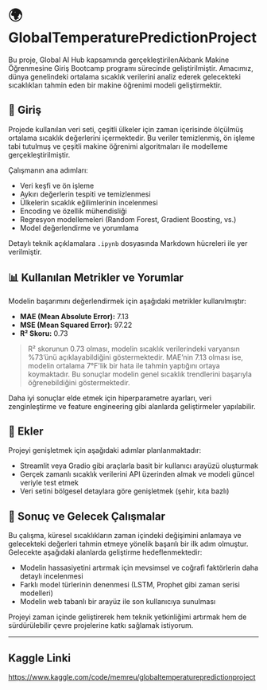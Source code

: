 # 🌍 GlobalTemperaturePredictionProject

Bu proje, Global AI Hub kapsamında gerçekleştirilenAkbank Makine Öğrenmesine Giriş Bootcamp programı sürecinde geliştirilmiştir. Amacımız, dünya genelindeki ortalama sıcaklık verilerini analiz ederek gelecekteki sıcaklıkları tahmin eden bir makine öğrenimi modeli geliştirmektir.

## 📌 Giriş

Projede kullanılan veri seti, çeşitli ülkeler için zaman içerisinde ölçülmüş ortalama sıcaklık değerlerini içermektedir. Bu veriler temizlenmiş, ön işleme tabi tutulmuş ve çeşitli makine öğrenimi algoritmaları ile modelleme gerçekleştirilmiştir.

Çalışmanın ana adımları:

- Veri keşfi ve ön işleme
- Aykırı değerlerin tespiti ve temizlenmesi
- Ülkelerin sıcaklık eğilimlerinin incelenmesi
- Encoding ve özellik mühendisliği
- Regresyon modellemeleri (Random Forest, Gradient Boosting, vs.)
- Model değerlendirme ve yorumlama

Detaylı teknik açıklamalara `.ipynb` dosyasında Markdown hücreleri ile yer verilmiştir.

## 📊 Kullanılan Metrikler ve Yorumlar

Modelin başarımını değerlendirmek için aşağıdaki metrikler kullanılmıştır:

- **MAE (Mean Absolute Error):** 7.13  
- **MSE (Mean Squared Error):** 97.22  
- **R² Skoru:** 0.73  

> R² skorunun 0.73 olması, modelin sıcaklık verilerindeki varyansın %73’ünü açıklayabildiğini göstermektedir. MAE’nin 7.13 olması ise, modelin ortalama 7°F'lik bir hata ile tahmin yaptığını ortaya koymaktadır. Bu sonuçlar modelin genel sıcaklık trendlerini başarıyla öğrenebildiğini göstermektedir.

Daha iyi sonuçlar elde etmek için hiperparametre ayarları, veri zenginleştirme ve feature engineering gibi alanlarda geliştirmeler yapılabilir.

## 🚀 Ekler

Projeyi genişletmek için aşağıdaki adımlar planlanmaktadır:

- Streamlit veya Gradio gibi araçlarla basit bir kullanıcı arayüzü oluşturmak
- Gerçek zamanlı sıcaklık verilerini API üzerinden almak ve modeli güncel veriyle test etmek
- Veri setini bölgesel detaylara göre genişletmek (şehir, kıta bazlı)

## 🔮 Sonuç ve Gelecek Çalışmalar

Bu çalışma, küresel sıcaklıkların zaman içindeki değişimini anlamaya ve gelecekteki değerleri tahmin etmeye yönelik başarılı bir ilk adım olmuştur. Gelecekte aşağıdaki alanlarda geliştirme hedeflenmektedir:

- Modelin hassasiyetini artırmak için mevsimsel ve coğrafi faktörlerin daha detaylı incelenmesi
- Farklı model türlerinin denenmesi (LSTM, Prophet gibi zaman serisi modelleri)
- Modelin web tabanlı bir arayüz ile son kullanıcıya sunulması

Projeyi zaman içinde geliştirerek hem teknik yetkinliğimi artırmak hem de sürdürülebilir çevre projelerine katkı sağlamak istiyorum.

---

## Kaggle Linki

https://www.kaggle.com/code/memreu/globaltemperaturepredictionproject
